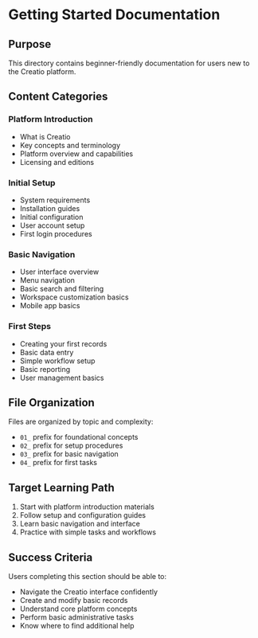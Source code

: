 # Getting Started Documentation

## Purpose

This directory contains beginner-friendly documentation for users new to the
Creatio platform.

## Content Categories

### Platform Introduction

- What is Creatio
- Key concepts and terminology
- Platform overview and capabilities
- Licensing and editions

### Initial Setup

- System requirements
- Installation guides
- Initial configuration
- User account setup
- First login procedures

### Basic Navigation

- User interface overview
- Menu navigation
- Basic search and filtering
- Workspace customization basics
- Mobile app basics

### First Steps

- Creating your first records
- Basic data entry
- Simple workflow setup
- Basic reporting
- User management basics

## File Organization

Files are organized by topic and complexity:

- `01_` prefix for foundational concepts
- `02_` prefix for setup procedures
- `03_` prefix for basic navigation
- `04_` prefix for first tasks

## Target Learning Path

1. Start with platform introduction materials
2. Follow setup and configuration guides
3. Learn basic navigation and interface
4. Practice with simple tasks and workflows

## Success Criteria

Users completing this section should be able to:

- Navigate the Creatio interface confidently
- Create and modify basic records
- Understand core platform concepts
- Perform basic administrative tasks
- Know where to find additional help
